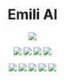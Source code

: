 <h1 align="center">Emili AI</h1>
<p align="center">
<img src="[https://github.com/amdivyansh/scriptbox95/blob/41be77645ba8e66ef6a6489a328d972f62f95a7a/scriptbox95.png](https://github.com/dkydivyansh/Emily-AI/blob/main/logo.png)?raw=true">
</p>
<p align="center">     
  <img hight="100px" src="https://img.shields.io/badge/Version-7.1.0-green?style=for-the-badge">
  <img src="http://img.shields.io/github/license/amdivyansh/scriptbox95?style=for-the-badge">
  <img src="https://img.shields.io/github/issues/amdivyansh/scriptbox95?color=red&style=for-the-badge">
  <img src="https://img.shields.io/github/forks/amdivyansh/scriptbox95?color=teal&style=for-the-badge">
</p>

<p align="center">
  <img src="https://img.shields.io/badge/Author-amdivyansh-blue?style=flat-square">
  <img src="https://img.shields.io/badge/Open%20Source-Yes-darkgreen?style=flat-square">
  <img src="https://img.shields.io/badge/Maintained%3F-Yes-lightblue?style=flat-square">
  <img src="https://img.shields.io/badge/Written%20In-Bash/Python/PHP/NPM-darkcyan?style=flat-square">
  <img src="https://hits.seeyoufarm.com/api/count/incr/badge.svg?url=https%3A%2F%2Fgithub.com%2Fhtr-tech%2Fzphisher&title=Visitors&edge_flat=false"/></a>
</p>


